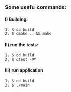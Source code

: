

### Some useful commands:

#### I) Building:
    1. $ cd build
    2. $ cmake .. && make

#### II) run the tests:
    1. $ cd build
    2. $ ctest -VV

#### III) run application
    1. $ cd build
    2. $ ./main